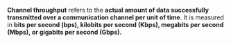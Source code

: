 **Channel throughput** refers to the **actual amount of data successfully transmitted over a communication channel per unit of time**. It is measured in **bits per second (bps), kilobits per second (Kbps), megabits per second (Mbps), or gigabits per second (Gbps).**